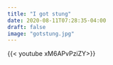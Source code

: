 ```yaml
---
title: "I got stung"
date: 2020-08-11T07:28:35-04:00
draft: false
image: "gotstung.jpg"
---
```


{{< youtube xM6APvPziZY>}}



